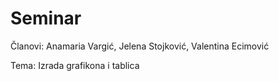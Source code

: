 # Seminar

Članovi:
Anamaria Vargić,
Jelena Stojković,
Valentina Ecimović

Tema: Izrada grafikona i tablica

